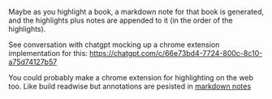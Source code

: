 Maybe as you highlight a book, a markdown note for that book is generated, and the highlights plus notes are appended to it (in the order of the highlights).

See conversation with chatgpt mocking up a chrome extension implementation for this: https://chatgpt.com/c/66e73bd4-7724-800c-8c10-a75d74127b57

You could probably make a chrome extension for highlighting on the web too. Like build readwise but annotations are pesisted in [markdown notes](./digital-home.md)